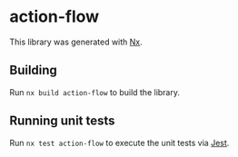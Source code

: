 # action-flow

This library was generated with [Nx](https://nx.dev).

## Building

Run `nx build action-flow` to build the library.

## Running unit tests

Run `nx test action-flow` to execute the unit tests via [Jest](https://jestjs.io).
